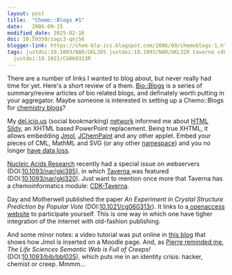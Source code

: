 ```yaml
---
layout: post
title:  "Chemo::Blogs #1"
date:   2006-09-15
modified_date: 2025-02-16
doi: 10.59350/zagc3-qnj56
blogger-link: https://chem-bla-ics.blogspot.com/2006/09/chemoblogs-1.html
tags: justdoi:10.1093/NAR/GKL385 justdoi:10.1093/NAR/GKL320 taverna cdk justdoi:10.1093/BIB/BBL025
  justdoi:10.1021/CG060313R
---
```


There are a number of links I wanted to blog about, but never really had time for yet. Here's a short review of a them.
[Bio::Blogs](http://bioblogs.wordpress.com/) is a series of summary/review articles of bio related blogs, and definately
worth putting in your aggregator. Maybe someone is interested in setting up a Chemo::Blogs for
[chemistry blogs](http://blueobelisk.org/pg/all_blogs.php)?

My [del.icio.us](http://del.icio.us/) (social bookmarking) [network](http://del.icio.us/network/egonw) informed me about
[HTML Slidy](http://www.w3.org/Talks/Tools/Slidy/), an XHTML based PowerPoint replacement. Being true XHTML, it allows
embedding [Jmol](http://www.jmol.org/), [JChemPaint](http://jchempaint.sf.net/) and any other applet. Embed your pieces
of CML, MathML and SVG (or any other [namespace](http://en.wikipedia.org/wiki/XML_namespace)) and you no longer
[have data loss](http://wwmm.ch.cam.ac.uk/blogs/murrayrust/?p=28).

[Nucleic Acids Research](http://nar.oxfordjournals.org/) recently had a special issue on webservers
(DOI:[10.1093/nar/gkl385](http://dx.doi.org/10.1093/nar/gkl385)), in which [Taverna <i class="fa-solid fa-recycle fa-xs"></i>](https://incubator.apache.org/projects/taverna.html)
was featured (DOI:[10.1093/nar/gkl320](https://doi.org/10.1093/nar/gkl320)). Just want to mention once more that Taverna has
a chemoinformatics module: [CDK-Taverna](http://sourceforge.net/project/showfiles.php?group_id=20024&package_id=166755).

Day and Motherwell published the paper *An Experiment in Crystal Structure Prediction by Popular Vote*
(DOI:[10.1021/cg060313r](https://doi.org/10.1021/cg060313r)). It links to a[ openaccess website](http://pubs.acs.org/isubscribe/journals/cgdefu/asap/objects/cg060313r/CSP_popular_vote.html)
to participate yourself. This is one way in which one have tigher integration of the internet with old-fashion publishing.

And some minor notes: a video tutorial was put online in [this blog](http://phobos.xtec.net/fmas/modules.php?name=News&file=article&sid=27)
that shows how Jmol is inserted on a Moodle page. And, as [Pierre reminded me](http://plindenbaum.blogspot.com/2006/08/life-sciences-semantic-web-is-full-of.html),
*The Life Sciences Semantic Web is Full of Creeps!* (DOI:[10.1093/bib/bbl025](https://doi.org/10.1093/bib/bbl025)),
which puts me in an identity crisis: hacker, chemist or creep. Mmmm...
